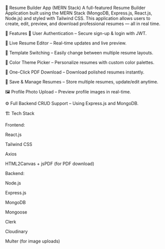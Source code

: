 📝 Resume Builder App (MERN Stack)
A full-featured Resume Builder Application built using the MERN Stack (MongoDB, Express.js, React.js, Node.js) and styled with Tailwind CSS. This application allows users to create, edit, preview, and download professional resumes — all in real time.

🚀 Features
🔐 User Authentication – Secure sign-up & login with JWT.

🧾 Live Resume Editor – Real-time updates and live preview.

🎨 Template Switching – Easily change between multiple resume layouts.

🎨 Color Theme Picker – Personalize resumes with custom color palettes.

📄 One-Click PDF Download – Download polished resumes instantly.

💾 Save & Manage Resumes – Store multiple resumes, update/edit anytime.

🖼️ Profile Photo Upload – Preview profile images in real-time.

⚙️ Full Backend CRUD Support – Using Express.js and MongoDB.

🏗️ Tech Stack

Frontend:

React.js

Tailwind CSS

Axios

HTML2Canvas + jsPDF (for PDF download)

Backend:

Node.js

Express.js

MongoDB

Mongoose

Clerk

Cloudinary

Multer (for image uploads)
